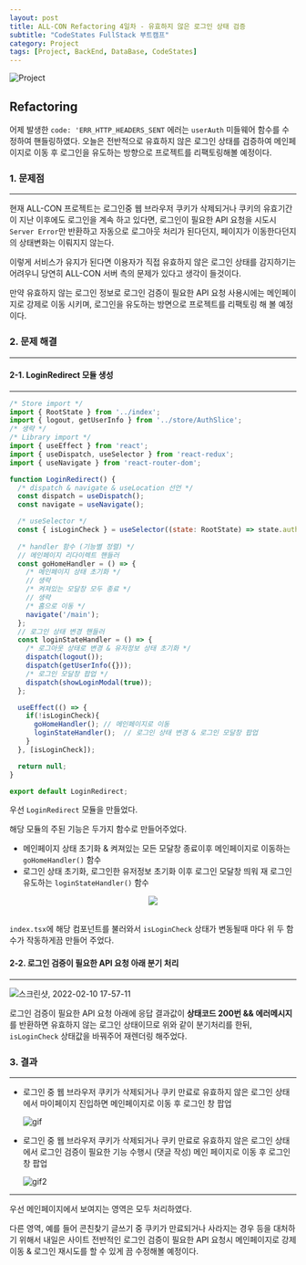 ```yaml
---
layout: post
title: ALL-CON Refactoring 4일차 - 유효하지 않은 로그인 상태 검증
subtitle: "CodeStates FullStack 부트캠프"
category: Project
tags: [Project, BackEnd, DataBase, CodeStates]
---
```


![Project](https://user-images.githubusercontent.com/83164003/152715311-82cc5a61-ca9c-4c46-a955-77970d4449bb.jpg)
## Refactoring

어제 발생한 `code: 'ERR_HTTP_HEADERS_SENT` 에러는 `userAuth`  미들웨어 함수를 수정하여 핸들링하였다. 오늘은 전반적으로 유효하지 않은 로그인 상태를 검증하여 메인페이지로 이동 후 로그인을 유도하는 방향으로 프로젝트를 리팩토링해볼 예정이다.

### 1. 문제점
---

현재 ALL-CON 프로젝트는 로그인중 웹 브라우저 쿠키가 삭제되거나 쿠키의 유효기간이 지난 이후에도 로그인을 계속 하고 있다면, 로그인이 필요한 API 요청을 시도시 `Server Error`만 반환하고 자동으로 로그아웃 처리가 된다던지, 페이지가 이동한다던지의 상태변화는 이뤄지지 않는다.

이렇게 서비스가 유지가 된다면 이용자가 직접 유효하지 않은 로그인 상태를 감지하기는 어려우니 당연히 ALL-CON 서버 측의 문제가 있다고 생각이 들것이다.

만약 유효하지 않는 로그인 정보로 로그인 검증이 필요한 API 요청 사용시에는 메인페이지로 강제로 이동 시키며, 로그인을 유도하는 방면으로 프로젝트를 리팩토링 해 볼 예정이다.

### 2. 문제 해결
---

#### 2-1. LoginRedirect 모듈 생성
---

```js
/* Store import */
import { RootState } from '../index';
import { logout, getUserInfo } from '../store/AuthSlice';
/* 생략 */
/* Library import */
import { useEffect } from 'react';
import { useDispatch, useSelector } from 'react-redux';
import { useNavigate } from 'react-router-dom';

function LoginRedirect() {
  /* dispatch & navigate & useLocation 선언 */
  const dispatch = useDispatch();
  const navigate = useNavigate();

  /* useSelector */
  const { isLoginCheck } = useSelector((state: RootState) => state.auth);
  
  /* handler 함수 (기능별 정렬) */
  // 메인페이지 리다이렉트 핸들러
  const goHomeHandler = () => {
    /* 메인페이지 상태 초기화 */
    // 생략
    /* 켜져있는 모달창 모두 종료 */
    // 생략
    /* 홈으로 이동 */
    navigate('/main');
  };
  // 로그인 상태 변경 핸들러
  const loginStateHandler = () => {
    /* 로그아웃 상태로 변경 & 유저정보 상태 초기화 */
    dispatch(logout());
    dispatch(getUserInfo({}));
    /* 로그인 모달창 팝업 */
    dispatch(showLoginModal(true));
  };

  useEffect(() => {
    if(!isLoginCheck){
      goHomeHandler(); // 메인페이지로 이동
      loginStateHandler();  // 로그인 상태 변경 & 로그인 모달창 팝업
    }
  }, [isLoginCheck]);

  return null;
}

export default LoginRedirect;
```

우선 `LoginRedirect` 모듈을 만들었다.

해당 모듈의 주된 기능은 두가지 함수로 만들어주었다.
- 메인페이지 상태 초기화 & 켜져있는 모든 모달창 종료이후 메인페이지로 이동하는 `goHomeHandler()` 함수
- 로그인 상태 초기화, 로그인한 유저정보 초기화 이후 로그인 모달창 띄워 재 로그인 유도하는 `loginStateHandler()` 함수

<center><img src="https://user-images.githubusercontent.com/83164003/153373384-2d37e9d0-f59b-4c11-ad77-6981f3356d4e.png"/></center><br>

`index.tsx`에 해당 컴포넌트를 불러와서 `isLoginCheck` 상태가 변동될때 마다 위 두 함수가 작동하게끔 만들어 주었다.


#### 2-2. 로그인 검증이 필요한 API 요청 아래 분기 처리
---

![스크린샷, 2022-02-10 17-57-11](https://user-images.githubusercontent.com/83164003/153373104-0149fc03-a438-4dde-9b37-0737a2f40f46.png)

로그인 검증이 필요한 API 요청 아래에 응답 결과값이 **상태코드 200번 && 에러메시지**를 반환하면 유효하지 않는 로그인 상태이므로 위와 같이 분기처리를 한뒤,  `isLoginCheck` 상태값을 바꿔주어 재렌더링 해주었다.

### 3. 결과
---

- 로그인 중 웹 브라우저 쿠키가 삭제되거나 쿠키 만료로 유효하지 않은 로그인 상태에서 마이페이지 진입하면 메인페이지로 이동 후 로그인 창 팝업

  ![gif](https://user-images.githubusercontent.com/83164003/153384029-7cff7cd8-a60a-43c9-9013-14c77c74e344.gif)
	
- 로그인 중 웹 브라우저 쿠키가 삭제되거나 쿠키 만료로 유효하지 않은 로그인 상태에서 로그인 검증이 필요한 기능 수행시 (댓글 작성) 메인 페이지로 이동 후 로그인 창 팝업

  ![gif2](https://user-images.githubusercontent.com/83164003/153384922-c0f2be81-9822-4e84-a643-68571d70451a.gif)

---

우선 메인페이지에서 보여지는 영역은 모두 처리하였다. 

다른 영역, 예를 들어 콘친찾기 글쓰기 중 쿠키가 만료되거나 사라지는 경우 등을 대처하기 위해서 내일은 사이트 전반적인 로그인 검증이 필요한 API 요청시 메인페이지로 강제 이동 & 로그인 재시도를 할 수 있게 끔 수정해볼 예정이다.
